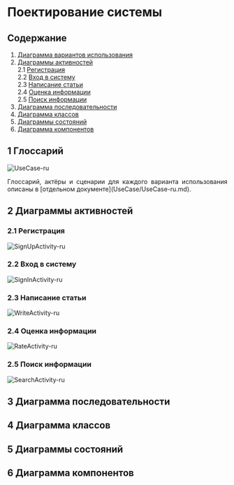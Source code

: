 # Поектирование системы

## Содержание
  1. [Диаграмма вариантов использования](#1) <br>
  2. [Диаграммы активностей](#2) <br>
     2.1 [Регистрация](#2.1) <br>
     2.2 [Вход в систему](#2.2) <br>
     2.3 [Написание статьи](#2.3) <br>
     2.4 [Оценка информации](#2.4) <br>
     2.5 [Поиск информации](#2.5) <br>
  3. [Диаграмма последовательности](#3) <br>
  4. [Диаграмма классов](#4) <br>
  5. [Диаграммы состояний](#5) <br>
  6. [Диаграмма компонентов](#6) <br>

## 1 Глоссарий<a name="1"></a>
![UseCase-ru](UseCase/UseCase-ru.png)
<p align="justify"> Глоссарий, актёры и сценарии для каждого варианта использования описаны в [отдельном документе](UseCase/UseCase-ru.md).</p>

## 2 Диаграммы активностей<a name="2"></a>
### 2.1 Регистрация <a name="2.1"></a>
![SignUpActivity-ru](Activity/SignUpActivity-ru.png)

### 2.2 Вход в систему<a name="2.2"></a>
![SignInActivity-ru](Activity/SignInActivity-ru.png)

### 2.3 Написание статьи<a name="2.3"></a>
![WriteActivity-ru](Activity/WriteActivity-ru.png)

### 2.4 Оценка информации<a name="2.4"></a>
![RateActivity-ru](Activity/RateActivity-ru.png)

### 2.5 Поиск информации<a name="2.5"></a>
![SearchActivity-ru](Activity/SearchActivity-ru.png)

## 3 Диаграмма последовательности<a name="3"></a>
<p align="center"></p>

## 4 Диаграмма классов<a name="4"></a>
<p align="center"></p>

## 5 Диаграммы состояний<a name="5"></a>
<p align="center"></p>

## 6 Диаграмма компонентов<a name="6"></a>
<p align="center"></p>
